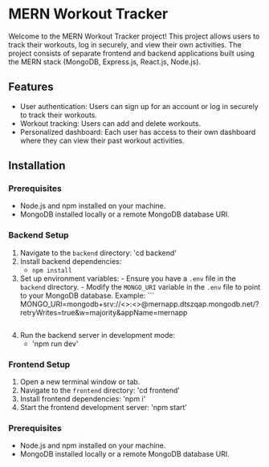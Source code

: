 # MERN Workout Tracker

Welcome to the MERN Workout Tracker project! This project allows users to track their workouts, log in securely, and view their own activities. The project consists of separate frontend and backend applications built using the MERN stack (MongoDB, Express.js, React.js, Node.js).

## Features

- User authentication: Users can sign up for an account or log in securely to track their workouts.
- Workout tracking: Users can add and delete workouts.
- Personalized dashboard: Each user has access to their own dashboard where they can view their past workout activities.

## Installation

### Prerequisites

- Node.js and npm installed on your machine.
- MongoDB installed locally or a remote MongoDB database URI.

### Backend Setup

  1. Navigate to the `backend` directory: 'cd backend'
  2. Install backend dependencies:
      - `npm install`
  3. Set up environment variables:
    - Ensure you have a `.env` file in the `backend` directory.
    - Modify the `MONGO_URI` variable in the `.env` file to point to your MongoDB        database. Example:
    ```
      MONGO_URI=mongodb+srv://<<username>>:<<password>>@mernapp.dtszqap.mongodb.net/?retryWrites=true&w=majority&appName=mernapp
     ````
  5. Run the backend server in development mode:
      - 'npm run dev'
    
        
### Frontend Setup

1. Open a new terminal window or tab.
2. Navigate to the `frontend` directory: 'cd frontend'
3. Install frontend dependencies: 'npm i'
4. Start the frontend development server: 'npm start'



### Prerequisites

- Node.js and npm installed on your machine.
- MongoDB installed locally or a remote MongoDB database URI.
